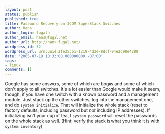 ```yaml
---
layout: post
status: publish
published: true
title: Password Recovery on 3COM SuperStack Switches
author: Hans
author_login: fugalh
author_email: hans@fugal.net
author_url: http://hans.fugal.net/
wordpress_id: 32
wordpress_url: urn:uuid:2fe35cb1-1219-4d3e-8dcf-94e2c98e4289
date: '2005-07-19 10:32:00.000000000 -07:00'
tags:
- linux
comments: []
---
```

<p>Google has some answers, some of which are bogus and some of which don't apply
to all switches. It's a lot easier than Google would make it seem, though, if
you have one switch with a known password and a management module. Just stack
up the other switches, log into the management one, and do <code>system initialize</code>.
That will initialize the whole stack (reset to factory defaults, including
password but <em>not</em> including IP addresses). If initializing isn't your cup of
tea, I <code>system password</code> will reset the passwords on the whole stack as well.
(Hint: verify the stack is what you think it is with <code>system inventory</code>)</p>
